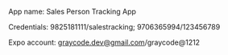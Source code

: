 App name: Sales Person Tracking App


Credentials: 9825181111/salestracking; 9706365994/123456789




Expo account: graycode.dev@gmail.com/graycode@1212